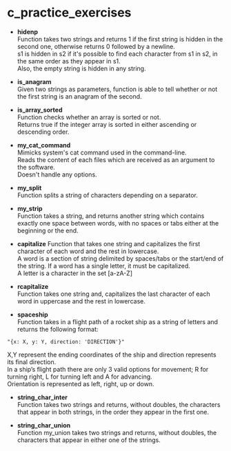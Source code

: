 # c_practice_exercises

* **hidenp**  
Function takes two strings and returns 1 if the first string is hidden in the second one, otherwise returns 0 followed by a newline.  
s1 is hidden in s2 if it's possible to find each character from s1 in s2, in the same order as they appear in s1.  
Also, the empty string is hidden in any string.

* **is_anagram**  
Given two strings as parameters, function is able to tell whether or not the first string is an anagram of the second.  

* **is_array_sorted**  
Function checks whether an array is sorted or not.  
Returns true if the integer array is sorted in either ascending or descending order.  

* **my_cat_command**  
Mimicks system's cat command used in the command-line.  
Reads the content of each files which are received as an argument to the software.  
Doesn't handle any options.

* **my_split**  
Function splits a string of characters depending on a separator.
 
* **my_strip**  
Function takes a string, and returns another string which contains exactly one space between words, with no spaces or tabs either at the beginning or the end.

* **capitalize**
Function that takes one string and capitalizes the first character of each word and the rest in lowercase.  
A word is a section of string delimited by spaces/tabs or the start/end of the string. If a word has a single letter, it must be capitalized.  
A letter is a character in the set [a-zA-Z]

* **rcapitalize**  
Function takes one string and, capitalizes the last character of each word in uppercase and the rest in lowercase.  

* **spaceship**  
Function takes in a flight path of a rocket ship as a string of letters and returns the following format:  
```
"{x: X, y: Y, direction: 'DIRECTION'}"
```
X,Y represent the ending coordinates of the ship and direction represents its final direction.  
In a ship’s flight path there are only 3 valid options for movement; R for turning right, L for turning left and A for advancing.  
Orientation is represented as left, right, up or down.

* **string_char_inter**  
Function takes two strings and returns, without doubles, the characters that appear in both strings, in the order they appear in the first
one.

* **string_char_union**  
Function my_union takes two strings and returns, without doubles, the characters that appear in either one of the strings.
